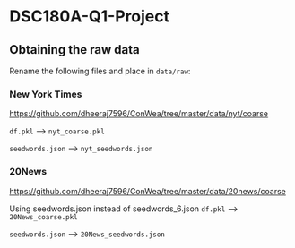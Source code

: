 # DSC180A-Q1-Project

## Obtaining the raw data

Rename the following files and place in `data/raw`:

### New York Times

https://github.com/dheeraj7596/ConWea/tree/master/data/nyt/coarse

`df.pkl` --> `nyt_coarse.pkl`

`seedwords.json` --> `nyt_seedwords.json`

### 20News

https://github.com/dheeraj7596/ConWea/tree/master/data/20news/coarse

Using seedwords.json instead of seedwords_6.json
`df.pkl` --> `20News_coarse.pkl`

`seedwords.json` --> `20News_seedwords.json`